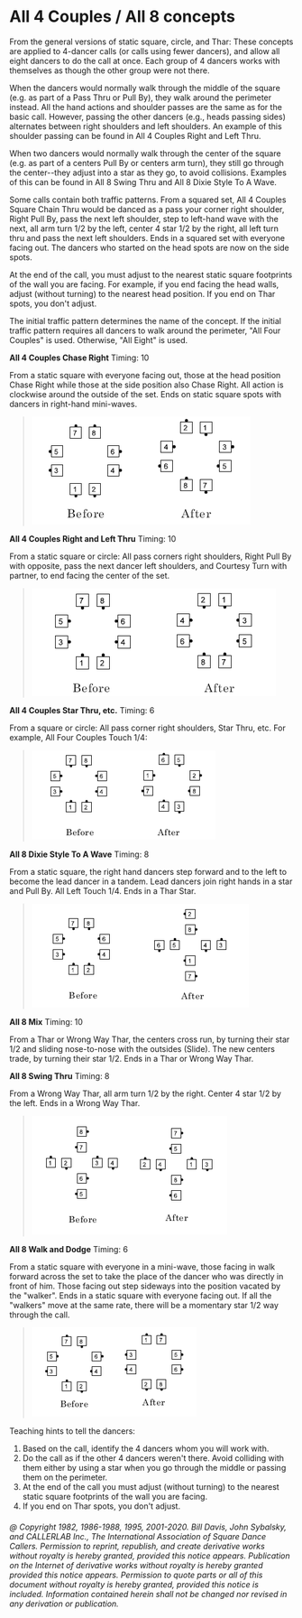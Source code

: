 
# All 4 Couples / All 8 concepts

From the general versions of static square, circle, and Thar: These concepts are applied to 4-dancer
calls (or calls using fewer dancers), and allow all eight dancers to do the call at once. Each group of 4
dancers works with themselves as though the other group were not there.

When the dancers would normally walk through the middle of the square (e.g. as part of a Pass Thru
or Pull By), they walk around the perimeter instead. All the hand actions and shoulder passes are
the same as for the basic call. However, passing the other dancers (e.g., heads passing sides)
alternates between right shoulders and left shoulders. An example of this shoulder passing can be
found in All 4 Couples Right and Left Thru.

When two dancers would normally walk through the center of the square (e.g. as part of a centers
Pull By or centers arm turn), they still go through the center--they adjust into a star as they go, to
avoid collisions. Examples of this can be found in All 8 Swing Thru and All 8 Dixie Style To A Wave.

Some calls contain both traffic patterns. From a squared set, All 4 Couples Square Chain Thru would
be danced as a pass your corner right shoulder, Right Pull By, pass the next left shoulder, step to
left-hand wave with the next, all arm turn 1/2 by the left, center 4 star 1/2 by the right, all left turn
thru and pass the next left shoulders. Ends in a squared set with everyone facing out. The dancers
who started on the head spots are now on the side spots.

At the end of the call, you must adjust to the nearest static square footprints of the wall you are
facing. For example, if you end facing the head walls, adjust (without turning) to the nearest head
position. If you end on Thar spots, you don't adjust.

The initial traffic pattern determines the name of the concept. If the initial traffic pattern requires
all dancers to walk around the perimeter, "All Four Couples" is used.
Otherwise, "All Eight" is used.

**All 4 Couples Chase Right** Timing: 10

From a static square with everyone facing out, those at the head position Chase Right
while those at the side position also Chase Right. All action is clockwise around the
outside of the set. Ends on static square spots with dancers in right-hand mini-waves.

> 
> ![alt](all_4_all_8_1a.png)![alt](all_4_all_8_1b.png)
> 

**All 4 Couples Right and Left Thru** Timing: 10

From a static square or circle: All pass corners right shoulders, Right Pull By with
opposite, pass the next dancer left shoulders, and Courtesy Turn with partner, to end
facing the center of the set.

> 
> ![alt](all_4_all_8_2a.png)![alt](all_4_all_8_2b.png)
> 

**All 4 Couples Star Thru, etc.** Timing: 6

From a square or circle: All pass corner right shoulders, Star Thru, etc. For example,
All Four Couples Touch 1/4:

> 
> ![alt](all_4_all_8_3a.png)![alt](all_4_all_8_3b.png)
> 

**All 8 Dixie Style To A Wave** Timing: 8

From a static square, the right hand dancers step forward and to the left to become the
lead dancer in a tandem. Lead dancers join right hands in a star and Pull By. All Left
Touch 1/4. Ends in a Thar Star.

> 
> ![alt](all_4_all_8_4a.png)![alt](all_4_all_8_4b.png)
> 

**All 8 Mix** Timing: 10

From a Thar or Wrong Way Thar, the centers cross run, by turning their star 1/2 and
sliding nose-to-nose with the outsides (Slide). The new centers trade, by turning their
star 1/2. Ends in a Thar or Wrong Way Thar.

**All 8 Swing Thru** Timing: 8

From a Wrong Way Thar, all arm turn 1/2 by the right. Center 4 star 1/2 by the left. Ends
in a Wrong Way Thar.

> 
> ![alt](all_4_all_8_5a.png)![alt](all_4_all_8_5b.png)
> 

**All 8 Walk and Dodge** Timing: 6

From a static square with everyone in a mini-wave, those facing in walk forward across
the set to take the place of the dancer who was directly in front of him. Those facing out
step sideways into the position vacated by the "walker". Ends in a static square
with everyone facing out. If all the "walkers" move at the same rate, there will
be a momentary star 1/2 way through the call.

> 
> ![alt](all_4_all_8_6a.png)![alt](all_4_all_8_6b.png)
> 

Teaching hints to tell the dancers:

1. Based on the call, identify the 4 dancers whom you will work with. 
2. Do the call as if the other 4 dancers weren't there. Avoid colliding with them either by using a star when you go through the middle or passing them on the perimeter. 
3. At the end of the call you must adjust (without turning) to the nearest static square footprints of the wall you are facing. 
4. If you end on Thar spots, you don't adjust. 

###### @ Copyright 1982, 1986-1988, 1995, 2001-2020. Bill Davis, John Sybalsky, and CALLERLAB Inc., The International Association of Square Dance Callers. Permission to reprint, republish, and create derivative works without royalty is hereby granted, provided this notice appears. Publication on the Internet of derivative works without royalty is hereby granted provided this notice appears. Permission to quote parts or all of this document without royalty is hereby granted, provided this notice is included. Information contained herein shall not be changed nor revised in any derivation or publication.
